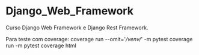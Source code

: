 # Django_Web_Framework
Curso Django Web Framework e Django Rest Framework. 


Para teste com coverage:
coverage run --omit='*/venv/*' -m pytest
coverage run  -m pytest
coverage html